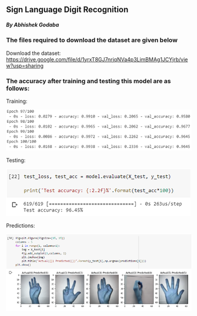 ## Sign Language Digit Recognition
#####              By Abhishek Godaba

### The files required to download the dataset are given below
Download the dataset:
https://drive.google.com/file/d/1yrxT8GJ7nrjqNVa4p3LimBMAg1JCYjrb/view?usp=sharing

### The accuracy after training and testing this model are as follows:
Training:


![](Final%20Training%20Accuracy.PNG)

Testing: 

![](Final%20Testing%20Accuracy.PNG)

Predictions:

![](Final%20Image%20Predictions.PNG)
